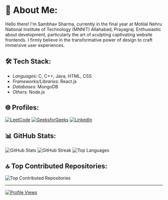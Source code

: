 # 👋 About Me:

Hello there! I'm Sambhav Sharma, currently in the final year at Motilal Nehru National Institute of Technology (MNNIT) Allahabad, Prayagraj. Enthusiastic about development, particularly the art of sculpting captivating website frontends. I firmly believe in the transformative power of design to craft immersive user experiences.

## 🛠️ Tech Stack:

- *Languages:* C, C++, Java, HTML, CSS
- *Frameworks/Libraries:* React.js
- *Databases:* MongoDB
- *Others:* Node.js

## 🌐 Profiles:

[![LeetCode](https://img.shields.io/badge/LeetCode-%23FFA116.svg?logo=leetcode&logoColor=black)](https://leetcode.com/u/Sambhav2012/)
[![GeeksforGeeks](https://img.shields.io/badge/GeeksforGeeks-%2F8D46.svg?logo=geeksforgeeks&logoColor=white)](https://www.geeksforgeeks.org/user/sharmasar9fi/)
 [![LinkedIn](https://img.shields.io/badge/LinkedIn-%230077B5.svg?logo=linkedin&logoColor=white)](https://linkedin.com/in/sambhav20) 

## 📊 GitHub Stats:

![GitHub Stats](https://github-readme-stats.vercel.app/api?username=Sambhav-Sam&theme=vision-friendly-dark&hide_border=false&include_all_commits=false&count_private=false)
![GitHub Streak](https://github-readme-streak-stats.herokuapp.com/?user=Sambhav-Sam&theme=vision-friendly-dark&hide_border=false)
![Top Languages](https://github-readme-stats.vercel.app/api/top-langs/?username=Sambhav-Sam&theme=vision-friendly-dark&hide_border=false&include_all_commits=false&count_private=false&layout=compact)

## 🔝 Top Contributed Repositories:

![Top Contributed Repositories](https://github-contributor-stats.vercel.app/api?username=Sambhav-Sam&limit=5&theme=dark&combine_all_yearly_contributions=true)

---
[![Profile Views](https://visitcount.itsvg.in/api?id=Sambhav-Sam&icon=5&color=12)](https://visitcount.itsvg.in)
